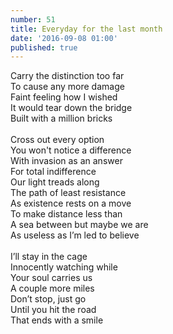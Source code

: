 ```yaml
---
number: 51
title: Everyday for the last month
date: '2016-09-08 01:00'
published: true
---
```


Carry the distinction too far<br>
To cause any more damage<br>
Faint feeling how I wished<br>
It would tear down the bridge<br>
Built with a million bricks<br>
<br>
Cross out every option<br>
You won't notice a difference<br>
With invasion as an answer<br>
For total indifference<br>
Our light treads along<br>
The path of least resistance <br>
As existence rests on a move<br>
To make distance less than <br>
A sea between but maybe we are <br>
As useless as I’m led to believe<br>
<br>
I’ll stay in the cage<br>
Innocently watching while<br>
Your soul carries us<br>
A couple more miles<br>
Don’t stop, just go<br>
Until you hit the road<br>
That ends with a smile<br>
